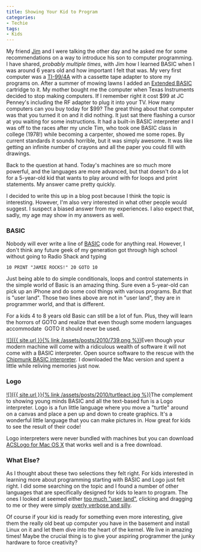 ```yaml
---
title: Showing Your Kid to Program
categories:
- Techie
tags:
- Kids
---
```


My friend [Jim](http://www.jimbernard.net/) and I were talking the other day and he asked me for some recommendations on a way to introduce his son to computer programming. I have shared, _probably multiple times_, with Jim how I learned BASIC when I was around 6 years old and how important I felt that was. My very first computer was a [TI-99/4A](http://en.wikipedia.org/wiki/Texas_Instruments_TI-99/4A) with a cassette tape adapter to store my programs on. After a summer of mowing lawns I added an [Extended BASIC](http://en.wikipedia.org/wiki/TI_Extended_BASIC) cartridge to it. My mother bought me the computer when Texas Instruments decided to stop making computers. If I remember right it cost $99 at JC Penney's including the RF adapter to plug it into your TV. How many computers can you buy today for $99?
The great thing about that computer was that you turned it on and it did nothing. It just sat there flashing a cursor at you waiting for some instructions. It had a built-in BASIC interpreter and I was off to the races after my uncle Tim, who took one BASIC class in college (1978!) while becoming a carpenter, showed me some ropes. By current standards it sounds horrible, but it was simply awesome. It was like getting an infinite number of crayons and all the paper you could fill with drawings.

Back to the question at hand. Today's machines are so much more powerful, and the languages are more advanced, but that doesn't do a lot for a 5-year-old kid that wants to play around with for loops and print statements. My answer came pretty quickly.

I decided to write this up in a blog post because I think the topic is interesting. However, I'm also very interested in what other people would suggest. I suspect a biased answer from my experiences. I also expect that, sadly, my age may show in my answers as well.

### BASIC

Nobody will ever write a line of [BASIC](http://en.wikipedia.org/wiki/BASIC) code for anything real. However, I don't think any future geek of my generation got through high school without going to Radio Shack and typing

`10 PRINT "JAMIE ROCKS!"
20 GOTO 10
`

Just being able to do simple conditionals, loops and control statements in the simple world of Basic is an amazing thing. Sure even a 5-year-old can pick up an iPhone and do some cool things with various programs. But that is "user land". Those two lines above are not in "user land", they are in programmer world, and that is different.

For a kids 4 to 8 years old Basic can still be a lot of fun. Plus, they will learn the horrors of GOTO and realize that even though some modern languages accommodate  GOTO it should never be used.

[![]({{ site.url }}{% link /assets/posts/2010/739.png %})](http://www.nicholson.com/rhn/basic/)Even though your modern machine will come with a ridiculous wealth of software it will not come with a BASIC interpreter. Open source software to the rescue with the [Chipmunk BASIC interpreter](http://www.nicholson.com/rhn/basic/). I downloaded the Mac version and spent a little while reliving memories just now.

### Logo

[![]({{ site.url }}{% link /assets/posts/2010/turtleact.jpg %})](http://www.alancsmith.co.uk/logo/)The complement to showing young minds BASIC and all the text-based fun is a Logo interpreter. Logo is a fun little language where you move a "turtle" around on a canvas and place a pen up and down to create graphics. It's a wonderful little language that you can make pictures in. How great for kids to see the result of their code!

Logo interpreters were never bundled with machines but you can download [ACSLogo for Mac OS X](http://www.alancsmith.co.uk/logo/) that works well and is a free download.

### What Else?

As I thought about these two selections they felt right. For kids interested in learning more about programming starting with BASIC and Logo just felt right. I did some searching on the topic and I found a number of other languages that are specifically designed for kids to learn to program. The ones I looked at seemed either [too much "user land"](http://www.greenfoot.org/about/screenshots.html), clicking and dragging to me or they were simply [overly verbose and silly](http://www.sjbaker.org/steve/software/hiccup.html).

Of course if your kid is ready for something even more interesting, give them the really old beat up computer you have in the basement and install Linux on it and let them dive into the heart of the kernel. We live in amazing times! Maybe the crucial thing is to give your aspiring programmer the junky hardware to force creativity?
